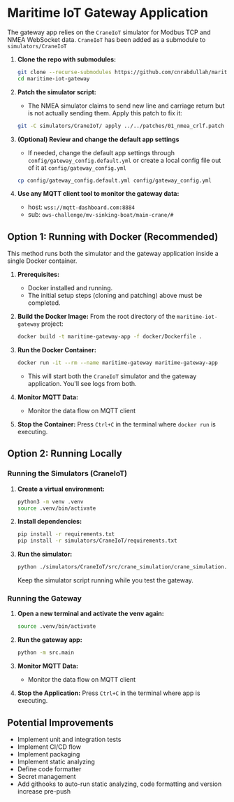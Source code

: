 # Maritime IoT Gateway Application
The gateway app relies on the `CraneIoT` simulator for Modbus TCP and NMEA WebSocket data. `CraneIoT` has been added as a submodule to `simulators/CraneIoT`

1.  **Clone the repo with submodules:**
    ```bash
    git clone --recurse-submodules https://github.com/cnrabdullah/maritime-iot-gateway.git
    cd maritime-iot-gateway
    ```

2.  **Patch the simulator script:**
    - The NMEA simulator claims to send new line and carriage return but is not actually sending them. Apply this patch to fix it:
    ```bash
    git -C simulators/CraneIoT/ apply ../../patches/01_nmea_crlf.patch
    ```

3.  **(Optional) Review and change the default app settings**
    - If needed, change the default app settings through `config/gateway_config.default.yml` or create a local config file out of it at `config/gateway_config.yml`
    ```bash
    cp config/gateway_config.default.yml config/gateway_config.yml
    ```

3.  **Use any MQTT client tool to monitor the gateway data:**
    - host: `wss://mqtt-dashboard.com:8884`
    - sub: `ows-challenge/mv-sinking-boat/main-crane/#`

## Option 1: Running with Docker (Recommended)

This method runs both the simulator and the gateway application inside a single Docker container.

1.  **Prerequisites:**
    *   Docker installed and running.
    *   The initial setup steps (cloning and patching) above must be completed.

2.  **Build the Docker Image:**
    From the root directory of the `maritime-iot-gateway` project:
    ```bash
    docker build -t maritime-gateway-app -f docker/Dockerfile .
    ```

3.  **Run the Docker Container:**
    ```bash
    docker run -it --rm --name maritime-gateway maritime-gateway-app
    ```
    *   This will start both the `CraneIoT` simulator and the gateway application. You'll see logs from both.

4.  **Monitor MQTT Data:**
    - Monitor the data flow on MQTT client

5.  **Stop the Container:**
    Press `Ctrl+C` in the terminal where `docker run` is executing.

## Option 2: Running Locally

### Running the Simulators (CraneIoT)

1.  **Create a virtual environment:**
    ```bash
    python3 -m venv .venv
    source .venv/bin/activate
    ```

2.  **Install dependencies:**
    ```bash
    pip install -r requirements.txt
    pip install -r simulators/CraneIoT/requirements.txt
    ```

3.  **Run the simulator:**
    ```bash
    python ./simulators/CraneIoT/src/crane_simulation/crane_simulation.py
    ```
    Keep the simulator script running while you test the gateway.

### Running the Gateway

1.  **Open a new terminal and activate the venv again:**
    ```bash
    source .venv/bin/activate
    ```

2.  **Run the gateway app:**
    ```bash
    python -m src.main
    ```

4.  **Monitor MQTT Data:**
    - Monitor the data flow on MQTT client

5.  **Stop the Application:**
    Press `Ctrl+C` in the terminal where app is executing.


## Potential Improvements
- Implement unit and integration tests
- Implement CI/CD flow
- Implement packaging
- Implement static analyzing
- Define code formatter
- Secret management
- Add githooks to auto-run static analyzing, code formatting and version increase pre-push